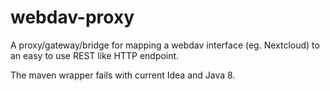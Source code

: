 # webdav-proxy
A proxy/gateway/bridge for mapping a webdav interface (eg. Nextcloud) to an easy to use REST like HTTP endpoint.

The maven wrapper fails with current Idea and Java 8.